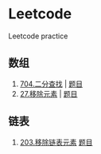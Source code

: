 # Leetcode
Leetcode practice

## 数组
1. [704.二分查找](https://github.com/Christol-Jalen/CPP/blob/main/leetcode/704.cpp) | [题目](https://leetcode.cn/problems/binary-search/description/)
2. [27.移除元素](https://github.com/Christol-Jalen/CPP/blob/main/leetcode/027.cpp) | [题目](https://leetcode.cn/problems/remove-element/)


## 链表
1. [203.移除链表元素](https://github.com/Christol-Jalen/CPP/blob/main/leetcode/203.cpp) [题目](https://leetcode.cn/problems/remove-linked-list-elements/description/)